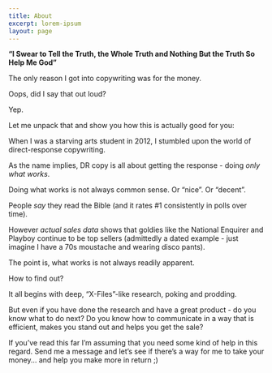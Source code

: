 ```yaml
---
title: About
excerpt: lorem-ipsum
layout: page
---
```

**“I Swear to Tell the Truth, the Whole Truth and Nothing But the Truth So Help Me God”**

The only reason I got into copywriting was for the money.

Oops, did I say that out loud?

Yep.

Let me unpack that and show you how this is actually good for you:

When I was a starving arts student in 2012, I stumbled upon the world of direct-response copywriting.

As the name implies, DR copy is all about getting the response - doing *only what works*.

Doing what works is not always common sense. Or “nice”. Or “decent”.

People *say* they read the Bible (and it rates #1 consistently in polls over time).

However *actual sales data* shows that goldies like the National Enquirer and Playboy continue to be top sellers (admittedly a dated example - just imagine I have a 70s moustache and wearing disco pants).

The point is, what works is not always readily apparent.

How to find out?

It all begins with deep, “X-Files”-like research, poking and prodding.

But even if you have done the research and have a great product - do you know what to do next? Do you know how to communicate in a way that is efficient, makes you stand out and helps you get the sale?

If you’ve read this far I’m assuming that you need some kind of help in this regard. Send me a message and let’s see if there’s a way for me to take your money… and help you make more in return ;)
